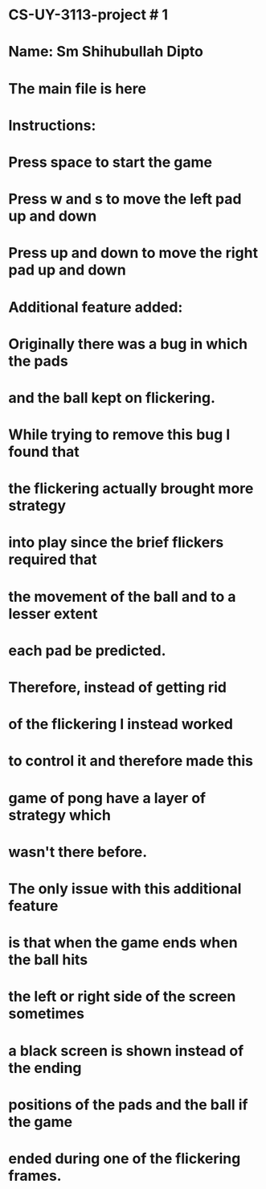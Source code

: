 # CS-UY-3113-project # 1
# Name: Sm Shihubullah Dipto
# The main file is here
# Instructions:
# Press space to start the game
# Press w and s to move the left pad up and down
# Press up and down to move the right pad up and down

# Additional feature added:
# Originally there was a bug in which the pads
# and the ball kept on flickering.
# While trying to remove this bug I found that
# the flickering actually brought more strategy
# into play since the brief flickers required that
# the movement of the ball and to a lesser extent
# each pad be predicted.
# Therefore, instead of getting rid
# of the flickering I instead worked
# to control it and therefore made this
# game of pong have a layer of strategy which
# wasn't there before.
# The only issue with this additional feature
# is that when the game ends when the ball hits
# the left or right side of the screen sometimes
# a black screen is shown instead of the ending
# positions of the pads and the ball if the game
# ended during one of the flickering frames.

